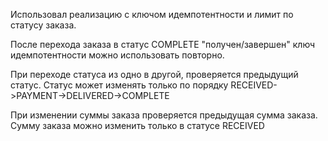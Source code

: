 Использовал реализацию с ключом идемпотентности и лимит по статусу заказа. 

После перехода заказа в статус COMPLETE "получен/завершен" ключ идемпотентности можно использовать повторно.

При переходе статуса из одно в другой, проверяется предыдущий статус. Статус может изменять только по порядку
RECEIVED->PAYMENT->DELIVERED->COMPLETE

При изменении суммы заказа проверяется предыдущая сумма заказа. Сумму заказа можно изменить только в статусе RECEIVED

